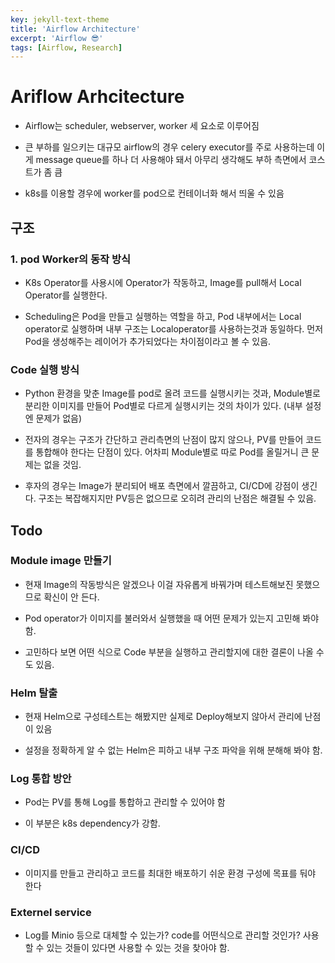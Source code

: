 ```yaml
---
key: jekyll-text-theme
title: 'Airflow Architecture'
excerpt: 'Airflow 😎'
tags: [Airflow, Research]
---
```


# Ariflow Arhcitecture

* Airflow는 scheduler, webserver, worker 세 요소로 이루어짐

* 큰 부하를 일으키는 대규모 airflow의 경우 celery executor를 주로 사용하는데 이게 message queue를 하나 더 사용해야 돼서 아무리 생각해도 부하 측면에서 코스트가 좀 큼

* k8s를 이용할 경우에 worker를 pod으로 컨테이너화 해서 띄울 수 있음


## 구조

### 1. pod Worker의 동작 방식
* K8s Operator를 사용시에 Operator가 작동하고, Image를 pull해서 Local Operator를 실행한다.

* Scheduling은 Pod을 만들고 실행하는 역할을 하고, Pod 내부에서는 Local operator로 실행하며 내부 구조는 Localoperator를 사용하는것과 동일하다. 먼저 Pod을 생성해주는 레이어가 추가되었다는 차이점이라고 볼 수 있음.

### Code 실행 방식
* Python 환경을 맞춘 Image를 pod로 올려 코드를 실행시키는 것과, Module별로 분리한 이미지를 만들어 Pod별로 다르게 실행시키는 것의 차이가 있다. (내부 설정엔 문제가 없음)

* 전자의 경우는 구조가 간단하고 관리측면의 난점이 많지 않으나, PV를 만들어 코드를 통합해야 한다는 단점이 있다. 어차피 Module별로 따로 Pod를 올릴거니 큰 문제는 없을 것임.

* 후자의 경우는 Image가 분리되어 배포 측면에서 깔끔하고, CI/CD에 강점이 생긴다. 구조는 복잡해지지만 PV등은 없으므로 오히려 관리의 난점은 해결될 수 있음.


## Todo
### Module image 만들기

* 현재 Image의 작동방식은 알겠으나 이걸 자유롭게 바꿔가며 테스트해보진 못했으므로 확신이 안 든다.

* Pod operator가 이미지를 불러와서 실행했을 때 어떤 문제가 있는지 고민해 봐야 함.

* 고민하다 보면 어떤 식으로 Code 부분을 실행하고 관리할지에 대한 결론이 나올 수도 있음.

### Helm 탈출

* 현재 Helm으로 구성테스트는 해봤지만 실제로 Deploy해보지 않아서 관리에 난점이 있음

* 설정을 정확하게 알 수 없는 Helm은 피하고 내부 구조 파악을 위해 분해해 봐야 함.

### Log 통합 방안

* Pod는 PV를 통해 Log를 통합하고 관리할 수 있어야 함

* 이 부분은 k8s dependency가 강함.

### CI/CD

* 이미지를 만들고 관리하고 코드를 최대한 배포하기 쉬운 환경 구성에 목표를 둬야 한다

### Externel service

* Log를 Minio 등으로 대체할 수 있는가? code를 어떤식으로 관리할 것인가? 사용할 수 있는 것들이 있다면 사용할 수 있는 것을 찾아야 함.